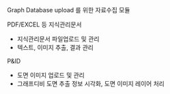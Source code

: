 Graph Database upload 를 위한 자료수집 모듈

PDF/EXCEL 등 지식관리문서
 - 지식관리문서 파일업로드 및 관리
 - 텍스트, 이미지 추출, 결과 관리

P&ID
 - 도면 이미지 업로드 및 관리
 - 그래프디비 도면 추출 정보 시각화, 도면 이미지 레이어 처리